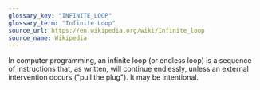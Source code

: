 ```yaml
---
glossary_key: "INFINITE_LOOP"
glossary_term: "Infinite Loop"
source_url: https://en.wikipedia.org/wiki/Infinite_loop
source_name: Wikipedia
---
```


In computer programming, an infinite loop (or endless loop) is a sequence of instructions that, as written, will continue endlessly, unless an external intervention occurs ("pull the plug"). It may be intentional.
